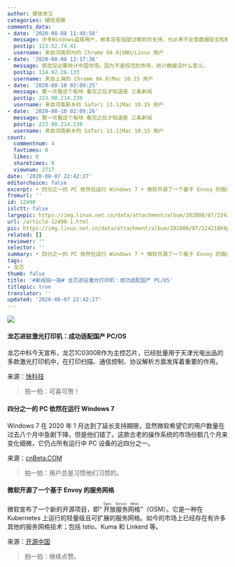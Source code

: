 ```yaml
---
author: 硬核老王
categories: 硬核观察
comments_data:
- date: '2020-08-08 11:49:58'
  message: 许多Windows盗版用户，根本没有指望过微软的支持，也从来不在意数据安全和稳定，出了问题找人重装就行了
  postip: 123.52.74.41
  username: 来自河南郑州的 Chrome 69.0|GNU/Linux 用户
- date: '2020-08-08 12:17:36'
  message: 感觉没必要统计中国市场。因为不是规范的市场，统计数据没什么意义。
  postip: 114.92.26.133
  username: 来自上海的 Chrome 84.0|Mac 10.15 用户
- date: '2020-08-10 02:09:25'
  message: 第一次看这个板块 看完之后才知道是 三条新闻
  postip: 223.90.214.239
  username: 来自河南新乡的 Safari 13.1|Mac 10.15 用户
- date: '2020-08-10 02:09:26'
  message: 第一次看这个板块 看完之后才知道是 三条新闻
  postip: 223.90.214.239
  username: 来自河南新乡的 Safari 13.1|Mac 10.15 用户
count:
  commentnum: 4
  favtimes: 0
  likes: 0
  sharetimes: 0
  viewnum: 2717
date: '2020-08-07 22:42:27'
editorchoice: false
excerpt: • 四分之一的 PC 依然在运行 Windows 7 • 微软开源了一个基于 Envoy 的服务网格
fromurl: ''
id: 12498
islctt: false
largepic: https://img.linux.net.cn/data/attachment/album/202008/07/224218k9pi1dpbpdc1dp9f.jpg
url: /article-12498-1.html
pic: https://img.linux.net.cn/data/attachment/album/202008/07/224218k9pi1dpbpdc1dp9f.jpg.thumb.jpg
related: []
reviewer: ''
selector: ''
summary: • 四分之一的 PC 依然在运行 Windows 7 • 微软开源了一个基于 Envoy 的服务网格
tags:
- 龙芯
thumb: false
title: '#新闻拍一拍# 龙芯进驻激光打印机：成功适配国产 PC/OS'
titlepic: true
translator: ''
updated: '2020-08-07 22:42:27'
---
```


![](/data/attachment/album/202008/07/224218k9pi1dpbpdc1dp9f.jpg)


#### 龙芯进驻激光打印机：成功适配国产 PC/OS


龙芯中科今天宣布，龙芯1C0300B作为主控芯片，已经批量用于天津光电出品的多款激光打印机中，在打印扫描、通信控制、协议解析方面发挥着重要的作用。


来源：[快科技](https://www.cnbeta.com/articles/tech/1012565.htm)



> 
> 拍一拍：可喜可贺！
> 
> 
> 


#### 四分之一的 PC 依然在运行 Windows 7


Windows 7 在 2020 年 1 月达到了延长支持期限，显然微软希望它的用户数量在过去八个月中急剧下降，但是他们错了。这款古老的操作系统的市场份额几个月来变化细微，它仍占所有运行中 PC 设备的近四分之一。


来源：[cnBeta.COM](https://www.cnbeta.com/articles/tech/1012577.htm)



> 
> 拍一拍：用户总是习惯他们习惯的。
> 
> 
> 


#### 微软开源了一个基于 Envoy 的服务网格


微软宣布了一个新的开源项目，即“<ruby> 开放服务网格 <rt>  Open Service Mesh </rt></ruby>”（OSM）。它是一种在 Kubernetes 上运行的轻量级且可扩展的服务网格。如今的市场上已经存在有许多其他的服务网格技术；包括 Istio、Kuma 和 Linkerd 等。


来源：[开源中国](https://www.oschina.net/news/117748/microsoft-open-service-mesh)



> 
> 拍一拍：继续点赞。
> 
> 
>